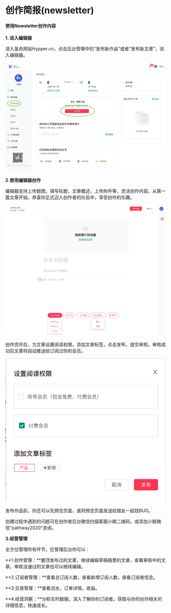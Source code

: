 # 创作简报\(newsletter\)

#### 使用Newsletter创作内容 <a id="MZl8d"></a>

**1. 进入编辑器**

进入氢舟网站Hypper.cn，点击后台管理中的“发布新作品”或者“发布新文章”，进入编辑器。

![](../.gitbook/assets/asynccode.jpg)

**2.使用编辑器创作**

编辑器支持上传题图，填写标题，文章概述，上传附件等，灵活创作内容。从第一篇文章开始，恭喜你正式迈入创作者的队伍中，享受创作的乐趣。

![](../.gitbook/assets/asynccode-1.jpg)

  
创作完毕后，为文章设置阅读权限，添加文章标签，点击发布，提交审核。审核成功后文章将自动推送给订阅过你的会员。

![](../.gitbook/assets/asynccode.png)

  
发布作品前，你还可以先预览页面，或将预览页面发送给朋友一起找BUG。

创建过程中遇到的问题可在创作者后台微信扫描客服小鲸二维码，或添加小鲸微信“pathway2020”咨询。  
  


**3.经营管理**

全方位管理所有环节，在管理后台你可以：

**1.创作管理：**置顶发布过的文章，继续编辑草稿箱里的文章，查看审核中的文章。审核没通过的文章也可以继续编辑。

**2.订阅者管理：**查看总订阅人数，查看新增订阅人数，查看订阅者信息。

**3.交易管理：**查看流水，订单详情，收益。

**4.经营洞察：**分析实时数据，深入了解你的订阅者。获取与你的创作相关的详细信息，快速成长。


